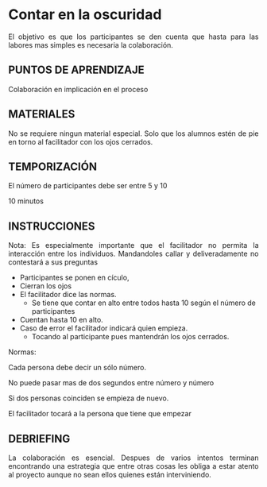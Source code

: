<style type="text/css">
p { text-align: justify;}
 </style>
 
# Contar en la oscuridad

El objetivo es que los participantes se den cuenta que hasta para las labores mas simples es necesaria la colaboración.

## PUNTOS DE APRENDIZAJE

Colaboración en implicación en el proceso

## MATERIALES

No se requiere ningun material especial. Solo que los alumnos estén de pie en torno al facilitador con los ojos cerrados.

## TEMPORIZACIÓN

El número de participantes debe ser entre 5 y 10

10 minutos


## INSTRUCCIONES

Nota: Es especialmente importante que el facilitador no permita la interacción entre los individuos. Mandandoles callar y deliveradamente no contestará a sus preguntas

- Participantes se ponen en cículo,
- Cierran los ojos
- El facilitador dice las normas.
    - Se tiene que contar en alto entre todos hasta 10 según el número de participantes
- Cuentan hasta 10 en alto.
- Caso de error el facilitador indicará quien empieza.
    - Tocando al participante pues mantendrán los ojos cerrados.

Normas:

Cada persona debe decir un sólo número.

No puede pasar mas de dos segundos entre número y número

Si dos personas coinciden se empieza de nuevo.

El facilitador tocará a la persona que tiene que empezar

## DEBRIEFING

La colaboración es esencial. Despues de varios intentos terminan encontrando una estrategia que entre otras cosas les obliga a estar atento al proyecto aunque no sean ellos quienes están interviniendo.
